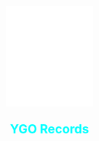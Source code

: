 <h1 align="center">
  <a href="https://ygo-records.vercel.app/" style="color: aqua">
    <img src="/public/images/logo.svg" alt="YGO Records" width="200">
  </a>
  <p style="color: aqua">YGO Records</p>
</h1>
